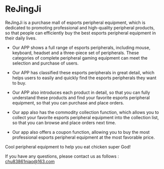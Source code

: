 # ReJingJi

ReJingJi is a purchase mall of esports peripheral equipment, which is dedicated to promoting professional and high-quality peripheral products, so that people can efficiently buy the best esports peripheral equipment in their daily lives.

- Our APP shows a full range of esports peripherals, including mouse, keyboard, headset and a three-piece set of peripherals. These categories of complete peripheral gaming equipment can meet the selection and purchase of users.

- Our APP has classified these esports peripherals in great detail, which helps users to easily and quickly find the esports peripherals they want to buy.

- Our APP also introduces each product in detail, so that you can fully understand these products and find your favorite esports peripheral equipment, so that you can purchase and place orders.

- Our app also has the commodity collection function, which allows you to collect your favorite esports peripheral equipment into the collection list, so that you can browse and place orders next time.

- Our app also offers a coupon function, allowing you to buy the most professional esports peripheral equipment at the most favorable price.

Cool peripheral equipment to help you eat chicken super God!

If you have any questions, please contact us as follows : chu83861niao@163.com
